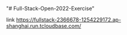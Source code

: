 "# Full-Stack-Open-2022-Exercise" 

link https://fullstack-2366678-1254229172.ap-shanghai.run.tcloudbase.com/